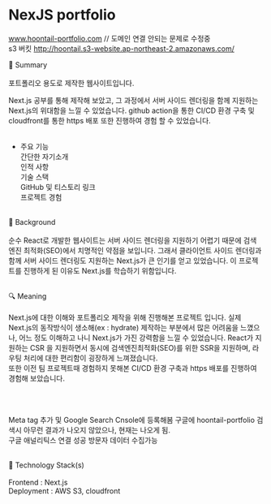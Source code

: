 # NexJS portfolio

www.hoontail-portfolio.com   // 도메인 연결 안되는 문제로 수정중<br/>
s3 버킷 http://hoontail.s3-website.ap-northeast-2.amazonaws.com/

📌 Summary<br><br>
포트폴리오 용도로 제작한 웹사이트입니다.

Next.js 공부를 통해 제작해 보았고, 그 과정에서 서버 사이드 렌더링을 함께 지원하는 Next.js의 위대함을 느낄 수 있었습니다. github action을 통한  CI/CD 환경 구축 및 cloudfront를 통한 https 배포 또한 진행하여 경험 할 수 있었습니다.<br><br>

* 주요 기능<br>
 간단한 자기소개<br>
 인적 사항<br>
 기술 스택<br>
 GitHub 및 티스토리 링크<br>
 프로젝트 경험<br><br>

🤔 Background<br><br>
순수 React로 개발한 웹사이트는 서버 사이드 렌더링을 지원하기 어렵기 때문에 검색 엔진 최적화(SEO)에서 치명적인 약점을 보입니다. 그래서 클라이언트 사이드 렌더링과 함께 서버 사이드 렌더링도 지원하는 Next.js가 큰 인기를 얻고 있었습니다. 이 프로젝트를 진행하게 된 이유도 Next.js를 학습하기 위함입니다.<br><br>


🔍 Meaning<br><br>
Next.js에 대한 이해와 포트폴리오 제작을 위해 진행해본 프로젝트 입니다. 실제 Next.js의 동작방식이 생소해(ex : hydrate) 제작하는 부분에서 많은 어려움을 느꼈으나, 어느 정도 이해하고 나니 Next.js가 가진 강력함을 느낄 수 있었습니다. React가 지원하는 CSR 을 지원하면서 동시에 검색엔진최적화(SEO)를 위한 SSR을 지원하며, 라우팅 처리에 대한 편리함이 굉장하게 느껴졌습니다. 
<br>
또한 이전 팀 프로젝트때 경험하지 못해본 CI/CD 환경 구축과 https 배포를 진행하여 경험해 보았습니다.

<br><br>

Meta tag 추가 및 Google Search Cnsole에 등록해봄
구글에 hoontail-portfolio 검색시 아무런 결과가 나오지 않았으나, 현재는 나오게 됨.
<br> 구글 애널리틱스 연결 성공 방문자 데이터 수집가능
<br><br>

🔨 Technology Stack(s)<br><br>
Frontend : Next.js<br>
Deployment : AWS S3, cloudfront<br>
